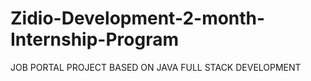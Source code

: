 # Zidio-Development-2-month-Internship-Program
JOB PORTAL PROJECT BASED ON JAVA FULL STACK DEVELOPMENT
